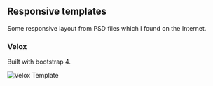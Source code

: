 ## Responsive templates

Some responsive layout from PSD files which I found on the Internet.

### Velox

Built with bootstrap 4.

![Velox Template](https://github.com/liubhub/responsive-templates/blob/master/previews/velox.gif)
